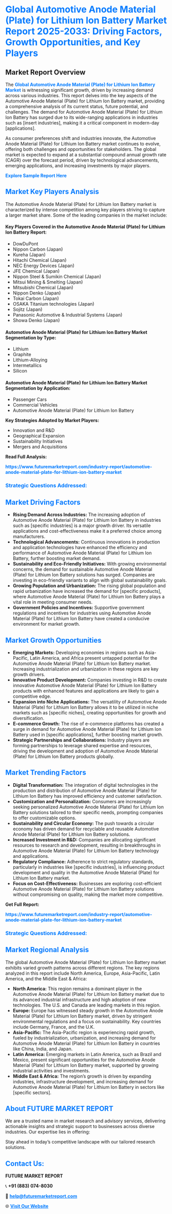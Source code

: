 <h1 style="color: #007BFF;">Global Automotive Anode Material (Plate) for Lithium Ion Battery Market Report 2025-2033: Driving Factors, Growth Opportunities, and Key Players</h1>

<section id="overview">
<h2>Market Report Overview</h2>
<p>The <a href="https://www.futuremarketreport.com/industry-report/automotive-anode-material-plate-for-lithium-ion-battery-market" style="color: #007BFF; text-decoration: none;"><strong>Global Automotive Anode Material (Plate) for Lithium Ion Battery Market</strong></a> is witnessing significant growth, driven by increasing demand across various industries. This report delves into the key aspects of the Automotive Anode Material (Plate) for Lithium Ion Battery market, providing a comprehensive analysis of its current status, future potential, and challenges. The demand for Automotive Anode Material (Plate) for Lithium Ion Battery has surged due to its wide-ranging applications in industries such as [insert industries], making it a critical component in modern-day [applications].</p>
<p>As consumer preferences shift and industries innovate, the Automotive Anode Material (Plate) for Lithium Ion Battery market continues to evolve, offering both challenges and opportunities for stakeholders. The global market is expected to expand at a substantial compound annual growth rate (CAGR) over the forecast period, driven by technological advancements, emerging applications, and increasing investments by major players.</p>
</section>

<section id="overview">
<p><a href="https://www.futuremarketreport.com/request-sample/reportId=126412" style="color: #007BFF; text-decoration: none;"><strong>Explore Sample Report Here</strong></a></p>
</section>

<section id="key-players">
<h2 style="color: #007BFF;">Market Key Players Analysis</h2>
<p>The Automotive Anode Material (Plate) for Lithium Ion Battery market is characterized by intense competition among key players striving to capture a larger market share. Some of the leading companies in the market include:</p>
<h4>Key Players Covered in the Automotive Anode Material (Plate) for Lithium Ion Battery Report:</h4>
<ul><li>DowDuPont</li><li>Nippon Carbon (Japan)</li><li>Kureha (Japan)</li><li>Hitachi Chemical (Japan)</li><li>NEC Energy Devices (Japan)</li><li>JFE Chemical (Japan)</li><li>Nippon Steel &amp; Sumikin Chemical (Japan)</li><li>Mitsui Mining &amp; Smelting (Japan)</li><li>Mitsubishi Chemical (Japan)</li><li>Nippon Denko (Japan)</li><li>Tokai Carbon (Japan)</li><li>OSAKA Titanium technologies (Japan)</li><li>Sojitz (Japan)</li><li>Panasonic Automotive &amp; Industrial Systems (Japan)</li><li>Showa Denko (Japan)</li></ul>
<h4>Automotive Anode Material (Plate) for Lithium Ion Battery Market Segmentation by Type:</h4>
<ul><li>Lithium</li><li>Graphite</li><li>Lithium-Alloying</li><li>Intermetallics</li><li>Silicon</li></ul>

<h4>Automotive Anode Material (Plate) for Lithium Ion Battery Market Segmentation by Application:</h4>
<ul><li>Passenger Cars</li><li>Commercial Vehicles</li><li>Automotive Anode Material (Plate) for Lithium Ion Battery</li></ul>
<p><strong>Key Strategies Adopted by Market Players:</strong></p>
<ul>
<li>Innovation and R&D</li>
<li>Geographical Expansion</li>
<li>Sustainability Initiatives</li>
<li>Mergers and Acquisitions</li>
</ul>
</section>

<section>
<p><strong>Read Full Analysis: </strong></p><a href="https://www.futuremarketreport.com/industry-report/automotive-anode-material-plate-for-lithium-ion-battery-market" style="color: #007BFF; text-decoration: none;"><strong>https://www.futuremarketreport.com/industry-report/automotive-anode-material-plate-for-lithium-ion-battery-market</strong></a>
<h3 style="color: #007BFF;">Strategic Questions Addressed:</h3>
</section>

<section id="driving-factors">
<h2 style="color: #007BFF;">Market Driving Factors</h2>
<ul>
<li><strong>Rising Demand Across Industries:</strong> The increasing adoption of Automotive Anode Material (Plate) for Lithium Ion Battery in industries such as [specific industries] is a major growth driver. Its versatile applications and cost-effectiveness make it a preferred choice among manufacturers.</li>
<li><strong>Technological Advancements:</strong> Continuous innovations in production and application technologies have enhanced the efficiency and performance of Automotive Anode Material (Plate) for Lithium Ion Battery, further boosting market demand.</li>
<li><strong>Sustainability and Eco-Friendly Initiatives:</strong> With growing environmental concerns, the demand for sustainable Automotive Anode Material (Plate) for Lithium Ion Battery solutions has surged. Companies are investing in eco-friendly variants to align with global sustainability goals.</li>
<li><strong>Growing Population and Urbanization:</strong> The rising global population and rapid urbanization have increased the demand for [specific products], where Automotive Anode Material (Plate) for Lithium Ion Battery plays a vital role in meeting consumer needs.</li>
<li><strong>Government Policies and Incentives:</strong> Supportive government regulations and incentives for industries using Automotive Anode Material (Plate) for Lithium Ion Battery have created a conducive environment for market growth.</li>
</ul>
</section>

<section id="growth-opportunities">
<h2 style="color: #007BFF;">Market Growth Opportunities</h2>
<ul>
<li><strong>Emerging Markets:</strong> Developing economies in regions such as Asia-Pacific, Latin America, and Africa present untapped potential for the Automotive Anode Material (Plate) for Lithium Ion Battery market. Increasing industrialization and urbanization in these regions are key growth drivers.</li>
<li><strong>Innovative Product Development:</strong> Companies investing in R&D to create innovative Automotive Anode Material (Plate) for Lithium Ion Battery products with enhanced features and applications are likely to gain a competitive edge.</li>
<li><strong>Expansion into Niche Applications:</strong> The versatility of Automotive Anode Material (Plate) for Lithium Ion Battery allows it to be utilized in niche markets such as [specific niches], creating opportunities for growth and diversification.</li>
<li><strong>E-commerce Growth:</strong> The rise of e-commerce platforms has created a surge in demand for Automotive Anode Material (Plate) for Lithium Ion Battery used in [specific applications], further boosting market growth.</li>
<li><strong>Strategic Partnerships and Collaborations:</strong> Industry players are forming partnerships to leverage shared expertise and resources, driving the development and adoption of Automotive Anode Material (Plate) for Lithium Ion Battery products globally.</li>
</ul>
</section>

<section id="trending-factors">
<h2 style="color: #007BFF;">Market Trending Factors</h2>
<ul>
<li><strong>Digital Transformation:</strong> The integration of digital technologies in the production and distribution of Automotive Anode Material (Plate) for Lithium Ion Battery has improved efficiency and customer satisfaction.</li>
<li><strong>Customization and Personalization:</strong> Consumers are increasingly seeking personalized Automotive Anode Material (Plate) for Lithium Ion Battery solutions tailored to their specific needs, prompting companies to offer customizable options.</li>
<li><strong>Sustainability and Circular Economy:</strong> The push towards a circular economy has driven demand for recyclable and reusable Automotive Anode Material (Plate) for Lithium Ion Battery solutions.</li>
<li><strong>Increased Investment in R&D:</strong> Companies are allocating significant resources to research and development, resulting in breakthroughs in Automotive Anode Material (Plate) for Lithium Ion Battery technology and applications.</li>
<li><strong>Regulatory Compliance:</strong> Adherence to strict regulatory standards, particularly in industries like [specific industries], is influencing product development and quality in the Automotive Anode Material (Plate) for Lithium Ion Battery market.</li>
<li><strong>Focus on Cost-Effectiveness:</strong> Businesses are exploring cost-efficient Automotive Anode Material (Plate) for Lithium Ion Battery solutions without compromising on quality, making the market more competitive.</li>
</ul>
</section>

<section>
<p><strong>Get Full Report: </strong></p><a href="https://www.futuremarketreport.com/industry-report/automotive-anode-material-plate-for-lithium-ion-battery-market" style="color: #007BFF; text-decoration: none;"><strong>https://www.futuremarketreport.com/industry-report/automotive-anode-material-plate-for-lithium-ion-battery-market</strong></a>
<h3 style="color: #007BFF;">Strategic Questions Addressed:</h3>
</section>


<section id="regional-analysis">
<h2 style="color: #007BFF;">Market Regional Analysis</h2>
<p>The global Automotive Anode Material (Plate) for Lithium Ion Battery market exhibits varied growth patterns across different regions. The key regions analyzed in this report include North America, Europe, Asia-Pacific, Latin America, and the Middle East & Africa:</p>
<ul>
<li><strong>North America:</strong> This region remains a dominant player in the Automotive Anode Material (Plate) for Lithium Ion Battery market due to its advanced industrial infrastructure and high adoption of new technologies. The U.S. and Canada are leading markets in this region.</li>
<li><strong>Europe:</strong> Europe has witnessed steady growth in the Automotive Anode Material (Plate) for Lithium Ion Battery market, driven by stringent environmental regulations and a focus on sustainability. Key countries include Germany, France, and the U.K.</li>
<li><strong>Asia-Pacific:</strong> The Asia-Pacific region is experiencing rapid growth, fueled by industrialization, urbanization, and increasing demand for Automotive Anode Material (Plate) for Lithium Ion Battery in countries like China, India, and Japan.</li>
<li><strong>Latin America:</strong> Emerging markets in Latin America, such as Brazil and Mexico, present significant opportunities for the Automotive Anode Material (Plate) for Lithium Ion Battery market, supported by growing industrial activities and investments.</li>
<li><strong>Middle East & Africa:</strong> The region’s growth is driven by expanding industries, infrastructure development, and increasing demand for Automotive Anode Material (Plate) for Lithium Ion Battery in sectors like [specific sectors].</li>
</ul>
</section>

<footer>
<h2 style="color: #007BFF;">About FUTURE MARKET REPORT</h2>
<p>We are a trusted name in market research and advisory services, delivering actionable insights and strategic support to businesses across diverse industries. Our expertise lies in offering:</p>

<p>Stay ahead in today’s competitive landscape with our tailored research solutions.</p>

<h2 style="color: #007BFF;">Contact Us:</h2>
<p><strong>FUTURE MARKET REPORT</strong></p>
<p>📞 <strong>+91 (883) 074-8030</strong></p>
<p>📧 <strong><a href="mailto:help@futuremarketreport.com" style="color: #007BFF;">help@futuremarketreport.com</a></strong></p>
<p>🌐 <strong><a href="https://www.futuremarketreport.com/" style="color: #007BFF;">Visit Our Website</a></strong></p>
</footer>